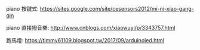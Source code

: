 piano 按鍵式:
https://sites.google.com/site/cesensors2012/mi-ni-xiao-gang-qin

piano 直接撥音樂:
http://www.cnblogs.com/xiaowuyi/p/3343757.html

跑馬燈:
https://timmy61109.blogspot.tw/2017/09/arduinoled.html
